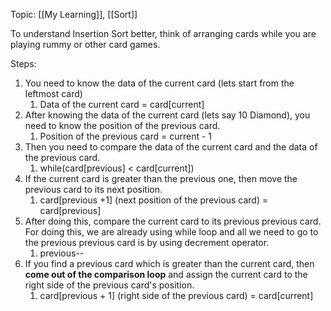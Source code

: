 Topic: [[My Learning]], [[Sort]]

To understand Insertion Sort better, think of arranging cards while you are playing rummy or other card games.

Steps:
1. You need to know the data of the current card (lets start from the leftmost card)
	1. Data of the current card = card[current]
2. After knowing the data of the current card (lets say 10 Diamond), you need to know the position of the previous card.
	1. Position of the previous card = current - 1 
3. Then you need to compare the data of the current card and the data of the previous card.
	1. while(card[previous] < card[current])
4. If the current card is greater than the previous one, then move the previous card to its next position.
	1. card[previous +1] (next position of the previous card) = card[previous]
5. After doing this, compare the current card to its previous previous card. For doing this, we are already using while loop and all we need to go to the previous previous card is by using decrement operator.
	1. previous--
6. If you find a previous card which is greater than the current card, then **come out of the comparison loop** and assign the current card to the right side of the previous card's position.
	1. card[previous + 1] (right side of the previous card) = card[current]
